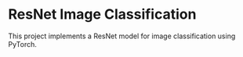 # ResNet Image Classification

This project implements a ResNet model for image classification using PyTorch.
